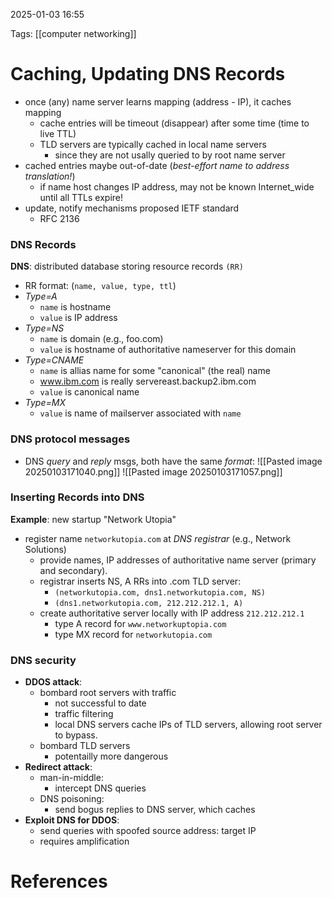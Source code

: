 2025-01-03 16:55


Tags: [[computer networking]]

# Caching, Updating DNS Records

- once (any) name server learns mapping (address - IP), it caches mapping
	- cache entries will be timeout (disappear) after some time (time to live TTL)
	- TLD servers are typically cached in local name servers
		- since they are not usally queried to by root name server
- cached entries maybe out-of-date (*best-effort name to address translation!*)
	- if name host changes IP address, may not be known Internet_wide until all TTLs expire!
- update, notify mechanisms proposed IETF standard 
	- RFC 2136
### DNS Records
**DNS**: distributed database storing resource records `(RR)`
- RR format: (`name, value, type, ttl`)
- *Type=A* 
	- `name` is hostname
	- `value` is IP address
- *Type=NS* 
	- `name` is domain (e.g., foo.com)
	- `value` is hostname of authoritative nameserver for this domain
- *Type=CNAME* 
	- `name` is allias name for some "canonical" (the real) name
	- www.ibm.com  is really servereast.backup2.ibm.com
	- `value` is canonical name
- *Type=MX* 
	- `value` is name of mailserver associated with `name`

### DNS protocol messages
- DNS *query* and *reply* msgs, both have the same *format*:
![[Pasted image 20250103171040.png]]
![[Pasted image 20250103171057.png]]

### Inserting Records into DNS
**Example**: new startup "Network Utopia"
- register name `networkutopia.com` at *DNS registrar* (e.g., Network Solutions)
	- provide names, IP addresses of authoritative name server (primary and secondary).
	- registrar inserts NS, A RRs into .com TLD server:
		- `(networkutopia.com, dns1.networkutopia.com, NS)`
		- `(dns1.networkutopia.com, 212.212.212.1, A)`
	- create authoritative server locally with IP address `212.212.212.1` 
		- type A record for `www.networkuptopia.com`
		- type MX record for `networkutopia.com`

### DNS security 
- **DDOS attack**: 
	- bombard root servers with traffic
		- not successful to date
		- traffic filtering 
		- local DNS servers cache IPs of TLD servers, allowing root server to bypass.
	- bombard TLD servers
		- potentailly more dangerous 
- **Redirect attack**: 
	- man-in-middle:
		- intercept DNS queries
	- DNS poisoning:
		- send bogus replies to DNS server, which caches
- **Exploit DNS for DDOS**:
	- send queries with spoofed source address: target IP
	- requires amplification
# References
